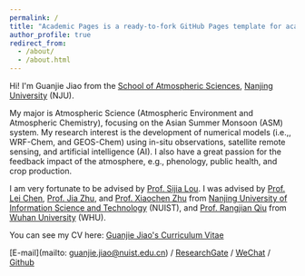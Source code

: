 ```yaml
---
permalink: /
title: "Academic Pages is a ready-to-fork GitHub Pages template for academic personal websites"
author_profile: true
redirect_from: 
  - /about/
  - /about.html
---
```


Hi! I'm Guanjie Jiao from the [School of Atmospheric Sciences](https://as.nju.edu.cn/main.htm), [Nanjing University](https://www.nju.edu.cn/) (NJU). 

My major is Atmospheric Science (Atmospheric Environment and Atmospheric Chemistry), focusing on the Asian Summer Monsoon (ASM) system. My research interest is the development of numerical models (i.e.,, WRF-Chem, and GEOS-Chem) using in-situ observations, satellite remote sensing, and artificial intelligence (AI). I also have a great passion for the feedback impact of the atmosphere, e.g., phenology, public health, and crop production.

I am very fortunate to be advised by [Prof. Sijia Lou](https://as.nju.edu.cn/c4/16/c11341a443414/page.htm). I was advised by [Prof. Lei Chen](https://faculty.nuist.edu.cn/ichenlei/zh_CN/), [Prof. Jia Zhu](https://faculty.nuist.edu.cn/zhujia/zh_CN/index.htm), and [Prof. Xiaochen Zhu](https://faculty.nuist.edu.cn/zhuxiaochen/zh_CN/index.htm) from [Nanjing University of Information Science and Technology](https://www.nuist.edu.cn/?v=1.0.24) (NUIST), and [Prof. Rangjian Qiu](https://swrh.whu.edu.cn/info/1081/91971.htm) from [Wuhan University](https://www.whu.edu.cn/) (WHU).

You can see my CV here: [Guanjie Jiao's Curriculum Vitae](../assets/CV.pdf)

[E-mail](mailto: guanjie.jiao@nuist.edu.cn) / [ResearchGate](https://www.researchgate.net/profile/Guanjie-Jiao/research) / [WeChat](../images/wechat.png) / [Github](https://github.com/NUISTqqw)
